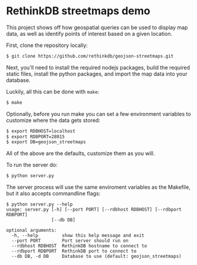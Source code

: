 # RethinkDB streetmaps demo #

This project shows off how geospatial queries can be used to display map data, as well as identify points of interest based on a given location.

First, clone the repository locally:

```bash
$ git clone https://github.com/rethinkdb/geojson-streetmaps.git
```

Next, you'll need to install the required nodejs packages, build the required static files, install the python packages, and import the map data into your database.

Luckily, all this can be done with `make`:

```bash
$ make
```

Optionally, before you run make you can set a few environment variables to customize where the data gets stored:

```bash
$ export RDBHOST=localhost
$ export RDBPORT=28015
$ export DB=geojson_streetmaps
```

All of the above are the defaults, customize them as you will.

To run the server do:

```bash
$ python server.py
```

The server process will use the same enviroment variables as the Makefile, but it also accepts commandline flags:

```
$ python server.py --help
usage: server.py [-h] [--port PORT] [--rdbhost RDBHOST] [--rdbport RDBPORT]
                 [--db DB]

optional arguments:
  -h, --help         show this help message and exit
  --port PORT        Port server should run on
  --rdbhost RDBHOST  RethinkDB hostname to connect to
  --rdbport RDBPORT  RethinkDB port to connect to
  --db DB, -d DB     Database to use (default: geojson_streetmaps)
```
